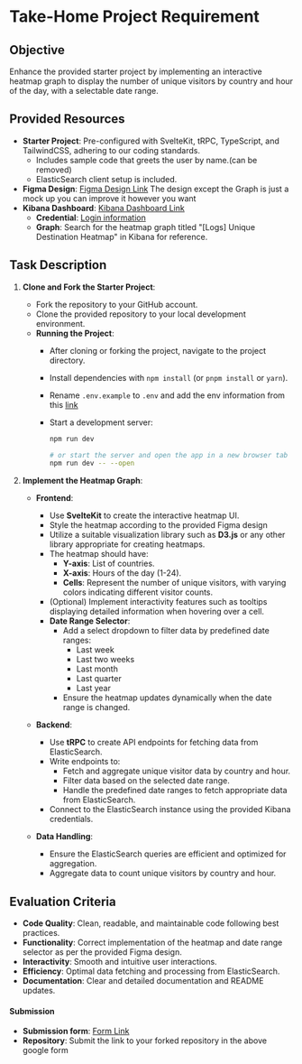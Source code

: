 # Take-Home Project Requirement

## Objective

Enhance the provided starter project by implementing an interactive heatmap graph to display the number of unique visitors by country and hour of the day, with a selectable date range.

## Provided Resources

- **Starter Project**: Pre-configured with SvelteKit, tRPC, TypeScript, and TailwindCSS, adhering to our coding standards.
  - Includes sample code that greets the user by name.(can be removed)
  - ElasticSearch client setup is included.
- **Figma Design**: [Figma Design Link](https://www.figma.com/design/ryzsNfjmzOqVFWlFEcfKgq/Untitled?node-id=0-1&t=rzAYJm61YZciE01b-1)
The design except the Graph is just a mock up you can improve it however you want
- **Kibana Dashboard**: [Kibana Dashboard Link](https://bilby-terminal-test.kb.us-central1.gcp.cloud.es.io:9243/app/dashboards#/view/edf84fe0-e1a0-11e7-b6d5-4dc382ef7f5b)
  - **Credential**: [Login information](https://share.1password.com/s#wdq5inAI2NT8fVMF7zg_z-kQ8ePxci2e5a1eD33re2o)
  - **Graph**: Search for the heatmap graph titled "[Logs] Unique Destination Heatmap" in Kibana for reference.

## Task Description

1. **Clone and Fork the Starter Project**:
   - Fork the repository to your GitHub account.
   - Clone the provided repository to your local development environment.
   - **Running the Project**:
     - After cloning or forking the project, navigate to the project directory.
     - Install dependencies with `npm install` (or `pnpm install` or `yarn`).
     - Rename `.env.example` to `.env` and add the env information from this [link](https://share.1password.com/s#nBt-VrOxFJErij77I1JrCfijmdVhWopVd-kDHNBK0D0)
     - Start a development server:

       ```bash
       npm run dev

       # or start the server and open the app in a new browser tab
       npm run dev -- --open
       ```

2. **Implement the Heatmap Graph**:
   - **Frontend**:
     - Use **SvelteKit** to create the interactive heatmap UI.
     - Style the heatmap according to the provided Figma design
     - Utilize a suitable visualization library such as **D3.js** or any other library appropriate for creating heatmaps.
     - The heatmap should have:
       - **Y-axis**: List of countries.
       - **X-axis**: Hours of the day (1-24).
       - **Cells**: Represent the number of unique visitors, with varying colors indicating different visitor counts.
     - (Optional) Implement interactivity features such as tooltips displaying detailed information when hovering over a cell.
     - **Date Range Selector**:
       - Add a select dropdown to filter data by predefined date ranges:
         - Last week
         - Last two weeks
         - Last month
         - Last quarter
         - Last year
       - Ensure the heatmap updates dynamically when the date range is changed.

   - **Backend**:
     - Use **tRPC** to create API endpoints for fetching data from ElasticSearch.
     - Write endpoints to:
       - Fetch and aggregate unique visitor data by country and hour.
       - Filter data based on the selected date range.
       - Handle the predefined date ranges to fetch appropriate data from ElasticSearch.
     - Connect to the ElasticSearch instance using the provided Kibana credentials.

   - **Data Handling**:
     - Ensure the ElasticSearch queries are efficient and optimized for aggregation.
     - Aggregate data to count unique visitors by country and hour.

## Evaluation Criteria

- **Code Quality**: Clean, readable, and maintainable code following best practices.
- **Functionality**: Correct implementation of the heatmap and date range selector as per the provided Figma design.
- **Interactivity**: Smooth and intuitive user interactions.
- **Efficiency**: Optimal data fetching and processing from ElasticSearch.
- **Documentation**: Clear and detailed documentation and README updates.

#### Submission

- **Submission form**: [Form Link](https://forms.gle/E13oWiJk6nB3HTnz5)
- **Repository**: Submit the link to your forked repository in the above google form
